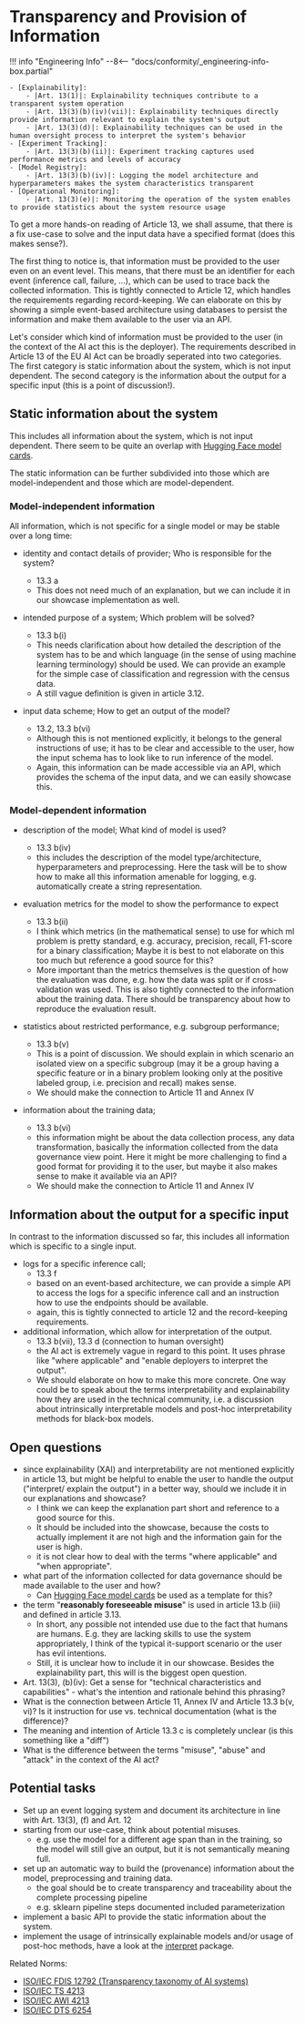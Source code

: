 # Transparency and Provision of Information

!!! info "Engineering Info"
    --8<-- "docs/conformity/_engineering-info-box.partial"

    - [Explainability]:
        - |Art. 13(1)|: Explainability techniques contribute to a transparent system operation
        - |Art. 13(3)(b)(iv)(vii)|: Explainability techniques directly provide information relevant to explain the system's output
        - |Art. 13(3)(d)|: Explainability techniques can be used in the human oversight process to interpret the system's behavior
    - [Experiment Tracking]:
        - |Art. 13(3)(b)(ii)|: Experiment tracking captures used performance metrics and levels of accuracy
    - [Model Registry]:
        - |Art. 13(3)(b)(iv)|: Logging the model architecture and hyperparameters makes the system characteristics transparent
    - [Operational Monitoring]:
        - |Art. 13(3)(e)|: Monitoring the operation of the system enables to provide statistics about the system resource usage

To get a more hands-on reading of Article 13, we shall assume, that there
is a fix use-case to solve and the input data have a specified format
(does this makes sense?).

The first thing to notice is, that information
must be provided to the user even on an event level. This means, that there
must be an identifier for each event (inference call, failure, ...), which can be used to trace back the
collected information. This is tightly connected to Article 12, which
handles the requirements regarding record-keeping. We can elaborate on this
by showing a simple event-based architecture using databases
to persist the information and make them available to the user via an API.

Let's consider which kind of information must be provided to the user (in the context of the AI act this is the deployer).
The requirements described in Article 13 of the EU AI Act can be broadly
seperated into two categories. The first category is static information
about the system, which is not input dependent. The second category is the
information about the output for a specific input (this is a point of discussion!).


## Static information about the system

This includes all information about the system, which is not input dependent.
There seem to be quite an overlap with
[Hugging Face model cards](https://huggingface.co/docs/hub/en/model-cards).

The static information can be further subdivided into those which are model-independent
and those which are model-dependent.

### Model-independent information
All information, which is not specific for a single model or may be stable over
a long time:

* identity and contact details of provider; Who is responsible for the system?
    * 13.3 a
    * This does not need much of an explanation, but we can include it in our showcase implementation as well.

* intended purpose of a system; Which problem will be solved?
    * 13.3 b(i)
    * This needs clarification about how detailed the description of the system
      has to be and which language (in the sense of using machine learning terminology) should be used. We can provide an example for the simple case of classification and regression with the census data.
    * A still vague definition is given in article 3.12.

* input data scheme; How to get an output of the model?
    * 13.2, 13.3 b(vi)
    * Although this is not mentioned explicitly, it belongs to the general instructions of use; it has to be clear and accessible to the user, how the input schema has to look like to run inference of the model.
    * Again, this information can be made accessible via an API, which provides the schema of the input data, and we can easily showcase this.


### Model-dependent information

* description of the model; What kind of model is used?
    * 13.3 b(iv)
    * this includes the description of the model type/architecture, hyperparameters and preprocessing. Here the task will be to show how to make all this information amenable for logging, e.g. automatically create a string representation.

* evaluation metrics for the model to show the performance to expect
    * 13.3 b(ii)
    * I think which metrics (in the mathematical sense) to use for which ml problem
      is pretty standard, e.g. accuracy, precision, recall, F1-score for a binary classification; Maybe it is best to not elaborate on this too much but reference a
      good source for this?
    * More important than the metrics themselves is the question of how the evaluation
      was done, e.g. how the data was split or if cross-validation was used. This
      is also tightly connected to the information about the training data. There
      should be transparency about how to reproduce the evaluation result.

* statistics about restricted performance, e.g. subgroup performance;
    * 13.3 b(v)
    * This is a point of discussion. We should explain in which scenario an isolated
      view on a specific subgroup (may it be a group having a specific feature or
      in a binary problem looking only at the positive labeled group, i.e. precision and recall) makes sense.
    * We should make the connection to Article 11 and Annex IV

* information about the training data;
    * 13.3 b(vi)
    * this information might be about the data collection process, any data transformation, basically the information collected from the data governance view point. Here it might be more challenging to find a good format for providing it
      to the user, but maybe it also makes sense to make it available via an API?
    * We should make the connection to Article 11 and Annex IV


## Information about the output for a specific input

In contrast to the information discussed so far, this includes all information
which is specific to a single input.
* logs for a specific inference call;
    * 13.3 f
    * based on an event-based architecture, we can provide a simple API to access the logs for a specific inference call and an instruction how to use the endpoints should be available.
    * again, this is tightly connected to article 12 and the record-keeping requirements.
* additional information, which allow for interpretation of the output.
    * 13.3 b(vii), 13.3 d (connection to human oversight)
    * the AI act is extremely vague in regard to this point. It uses phrase like
      "where applicable" and "enable deployers to interpret the output".
    * We should elaborate on how to make this more concrete. One way could be to speak
      about the terms interpretability and explainability how they are used in the technical community, i.e. a discussion about intrinsically interpretable models and post-hoc interpretability methods for black-box models.

## Open questions

* since explainability (XAI) and interpretability are not mentioned explicitly in article 13, but might be helpful to enable the user to handle the output ("interpret/ explain the output") in a better way, should we include it in our explanations and showcase?
    * I think we can keep the explanation part short and reference to a good source for this.
    * It should be included into the showcase, because the costs to actually implement it are not high and the information gain for the user is high.
    * it is not clear how to deal with the terms "where applicable" and "when appropriate".
* what part of the information collected for data governance should be made available to the user and how?
    * Can [Hugging Face model cards](https://huggingface.co/docs/hub/en/model-cards) be used as a template for this?
* the term "**reasonably foreseeable misuse**" is used in article 13.b (iii) and defined in article 3.13.
    * In short, any possible not intended use due to the fact that humans are humans. E.g. they are lacking skills to use the system appropriately, I think of the typical it-support scenario or the user has evil intentions.
    * Still, it is unclear how to include it in our showcase. Besides the explainability part, this will is the biggest open question.
* Art. 13(3), (b)(iv): Get a sense for "technical characteristics and capabilities" - what's the intention and rationale behind this phrasing?
* What is the connection between Article 11, Annex IV and Article 13.3 b(v, vi)? Is it instruction for use vs. technical documentation (what is the difference)?
* The meaning and intention of Article 13.3 c is completely unclear (is this something like a "diff")
* What is the difference between the terms "misuse", "abuse" and "attack" in the context of the AI act?

## Potential tasks
* Set up an event logging system and document its architecture in line with Art. 13(3), (f) and Art. 12
* starting from our use-case, think about potential misuses.
    * e.g. use the model for a different age span than in the training,
      so the model will still give an output, but it is not semantically meaning full.
* set up an automatic way to build the (provenance) information about the model, preprocessing and training data.
  * the goal should be to create transparency and traceability about the complete processing pipeline
  * e.g. sklearn pipeline steps documented included parameterization
* implement a basic API to provide the static information about the system.
* implement the usage of intrinsically explainable models and/or usage of post-hoc methods, have a look at the [interpret](https://github.com/interpretml/interpret) package.


Related Norms:
* [ISO/IEC FDIS 12792 (Transparency taxonomy of AI systems)](https://www.iso.org/standard/84111.html)
* [ISO/IEC TS 4213](https://www.iso.org/standard/79799.html)
* [ISO/IEC AWI 4213](https://www.iso.org/standard/89455.html)
* [ISO/IEC DTS 6254](https://www.iso.org/standard/82148.html)


<!-- Reference Links -->
[Explainability]: ../engineering-practice/explainability.md
[Experiment Tracking]: ../engineering-practice/experiment-tracking.md
[Model Registry]: ../engineering-practice/model-registry.md
[Operational Monitoring]: ../engineering-practice/operational-monitoring.md
